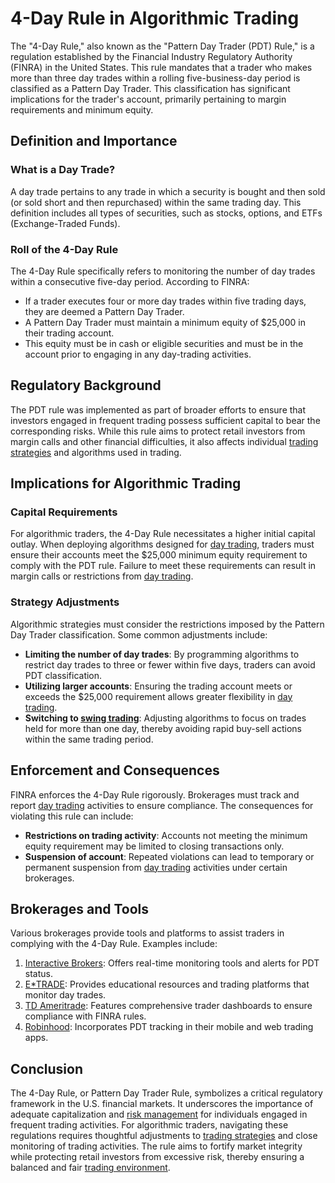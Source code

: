 # 4-Day Rule in Algorithmic Trading

The "4-Day Rule," also known as the "Pattern Day Trader (PDT) Rule," is a regulation established by the Financial Industry Regulatory Authority (FINRA) in the United States. This rule mandates that a trader who makes more than three day trades within a rolling five-business-day period is classified as a Pattern Day Trader. This classification has significant implications for the trader's account, primarily pertaining to margin requirements and minimum equity.

## Definition and Importance

### What is a Day Trade?

A day trade pertains to any trade in which a security is bought and then sold (or sold short and then repurchased) within the same trading day. This definition includes all types of securities, such as stocks, options, and ETFs (Exchange-Traded Funds).

### Roll of the 4-Day Rule

The 4-Day Rule specifically refers to monitoring the number of day trades within a consecutive five-day period. According to FINRA:
- If a trader executes four or more day trades within five trading days, they are deemed a Pattern Day Trader.
- A Pattern Day Trader must maintain a minimum equity of $25,000 in their trading account.
- This equity must be in cash or eligible securities and must be in the account prior to engaging in any day-trading activities.

## Regulatory Background

The PDT rule was implemented as part of broader efforts to ensure that investors engaged in frequent trading possess sufficient capital to bear the corresponding risks. While this rule aims to protect retail investors from margin calls and other financial difficulties, it also affects individual [trading strategies](../t/trading_strategies.md) and algorithms used in trading.

## Implications for Algorithmic Trading

### Capital Requirements

For algorithmic traders, the 4-Day Rule necessitates a higher initial capital outlay. When deploying algorithms designed for [day trading](../d/day_trading.md), traders must ensure their accounts meet the $25,000 minimum equity requirement to comply with the PDT rule. Failure to meet these requirements can result in margin calls or restrictions from [day trading](../d/day_trading.md).

### Strategy Adjustments

Algorithmic strategies must consider the restrictions imposed by the Pattern Day Trader classification. Some common adjustments include:
- **Limiting the number of day trades**: By programming algorithms to restrict day trades to three or fewer within five days, traders can avoid PDT classification.
- **Utilizing larger accounts**: Ensuring the trading account meets or exceeds the $25,000 requirement allows greater flexibility in [day trading](../d/day_trading.md).
- **Switching to [swing trading](../s/swing_trading.md)**: Adjusting algorithms to focus on trades held for more than one day, thereby avoiding rapid buy-sell actions within the same trading period.

## Enforcement and Consequences

FINRA enforces the 4-Day Rule rigorously. Brokerages must track and report [day trading](../d/day_trading.md) activities to ensure compliance. The consequences for violating this rule can include:
- **Restrictions on trading activity**: Accounts not meeting the minimum equity requirement may be limited to closing transactions only.
- **Suspension of account**: Repeated violations can lead to temporary or permanent suspension from [day trading](../d/day_trading.md) activities under certain brokerages.

## Brokerages and Tools

Various brokerages provide tools and platforms to assist traders in complying with the 4-Day Rule. Examples include:

1. [Interactive Brokers](https://www.interactivebrokers.com/en/home.php): Offers real-time monitoring tools and alerts for PDT status.
2. [E*TRADE](https://us.etrade.com/home): Provides educational resources and trading platforms that monitor day trades.
3. [TD Ameritrade](https://www.tdameritrade.com/home.page): Features comprehensive trader dashboards to ensure compliance with FINRA rules.
4. [Robinhood](https://robinhood.com/us/en/): Incorporates PDT tracking in their mobile and web trading apps.

## Conclusion

The 4-Day Rule, or Pattern Day Trader Rule, symbolizes a critical regulatory framework in the U.S. financial markets. It underscores the importance of adequate capitalization and [risk management](../r/risk_management.md) for individuals engaged in frequent trading activities. For algorithmic traders, navigating these regulations requires thoughtful adjustments to [trading strategies](../t/trading_strategies.md) and close monitoring of trading activities. The rule aims to fortify market integrity while protecting retail investors from excessive risk, thereby ensuring a balanced and fair [trading environment](../t/trading_environment.md).